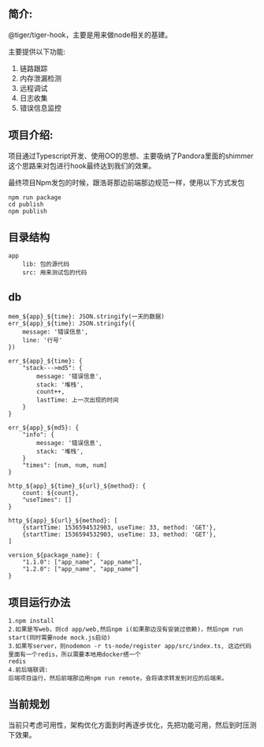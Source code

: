 ## 简介:
@tiger/tiger-hook，主要是用来做node相关的基建。

主要提供以下功能:
1. 链路跟踪
2. 内存泄漏检测
3. 远程调试
4. 日志收集
5. 错误信息监控

## 项目介绍:
项目通过Typescript开发、使用OO的思想、主要吸纳了Pandora里面的shimmer这个思路来对包进行hook最终达到我们的效果。

最终项目Npm发包的时候，跟浩哥那边前端那边规范一样，使用以下方式发包
```text
npm run package
cd publish
npm publish
```

## 目录结构
```text
app
    lib: 包的源代码
    src: 用来测试包的代码
```

## db
```text
mem_${app}_${time}: JSON.stringify(一天的数据)
err_${app}_${time}: JSON.stringify({
    message: '错误信息',
    line: '行号'
})

err_${app}_${time}: {
    "stack--->md5": {
        message: '错误信息',
        stack: '堆栈',
        count++,
        lastTime: 上一次出现的时间
    }
}

err_${app}_${md5}: {
    "info": {
        message: '错误信息',
        stack: '堆栈',
    }
    "times": [num, num, num]
}

http_${app}_${time}_${url}_${method}: {
    count: ${count},
    "useTimes": []
}

http_${app}_${url}_${method}: [
    {startTime: 1536594532903, useTime: 33, method: 'GET'},
    {startTime: 1536594532903, useTime: 33, method: 'GET'},
]

version_${package_name}: {
    "1.1.0": ["app_name", "app_name"],
    "1.2.0": ["app_name", "app_name"]
}

```

## 项目运行办法
```text
1.npm install 
2.如果是写web，则cd app/web,然后npm i(如果那边没有安装过依赖)，然后npm run start(同时需要node mock.js启动)
3.如果写server，则nodemon -r ts-node/register app/src/index.ts, 这边代码里面有一个redis，所以需要本地用docker搭一个
redis
4.前后端联调:
后端项目运行，然后前端那边用npm run remote，会将请求转发到对应的后端来。
```

## 当前规划
当前只考虑可用性，架构优化方面到时再逐步优化，先把功能可用，然后到时压测下效果。